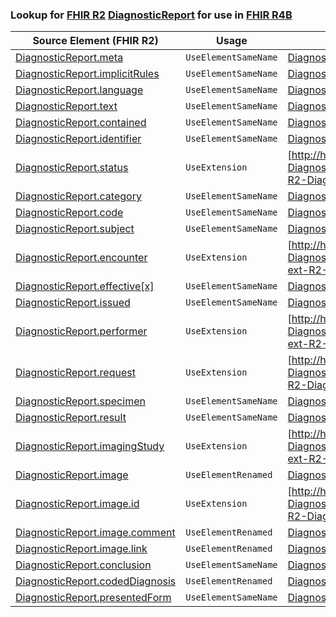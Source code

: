### Lookup for [FHIR R2](https://hl7.org/fhir/DSTU2/) [DiagnosticReport](https://hl7.org/fhir/DSTU2/DiagnosticReport.html) for use in [FHIR R4B](https://hl7.org/fhir/R4B/)

| Source Element (FHIR R2) | Usage | Target |
| -------------- | ----- | ------ |
| [DiagnosticReport.meta](https://hl7.org/fhir/DSTU2/DiagnosticReport.html#resource) | `UseElementSameName` | [DiagnosticReport.meta](https://hl7.org/fhir/R4B/DiagnosticReport.html#resource) |
| [DiagnosticReport.implicitRules](https://hl7.org/fhir/DSTU2/DiagnosticReport.html#resource) | `UseElementSameName` | [DiagnosticReport.implicitRules](https://hl7.org/fhir/R4B/DiagnosticReport.html#resource) |
| [DiagnosticReport.language](https://hl7.org/fhir/DSTU2/DiagnosticReport.html#resource) | `UseElementSameName` | [DiagnosticReport.language](https://hl7.org/fhir/R4B/DiagnosticReport.html#resource) |
| [DiagnosticReport.text](https://hl7.org/fhir/DSTU2/DiagnosticReport.html#resource) | `UseElementSameName` | [DiagnosticReport.text](https://hl7.org/fhir/R4B/DiagnosticReport.html#resource) |
| [DiagnosticReport.contained](https://hl7.org/fhir/DSTU2/DiagnosticReport.html#resource) | `UseElementSameName` | [DiagnosticReport.contained](https://hl7.org/fhir/R4B/DiagnosticReport.html#resource) |
| [DiagnosticReport.identifier](https://hl7.org/fhir/DSTU2/DiagnosticReport.html#resource) | `UseElementSameName` | [DiagnosticReport.identifier](https://hl7.org/fhir/R4B/DiagnosticReport.html#resource) |
| [DiagnosticReport.status](https://hl7.org/fhir/DSTU2/DiagnosticReport.html#resource) | `UseExtension` | [http://hl7.org/fhir/1.0/StructureDefinition/extension-DiagnosticReport.status](StructureDefinition-ext-R2-DiagnosticReport.status.html) |
| [DiagnosticReport.category](https://hl7.org/fhir/DSTU2/DiagnosticReport.html#resource) | `UseElementSameName` | [DiagnosticReport.category](https://hl7.org/fhir/R4B/DiagnosticReport.html#resource) |
| [DiagnosticReport.code](https://hl7.org/fhir/DSTU2/DiagnosticReport.html#resource) | `UseElementSameName` | [DiagnosticReport.code](https://hl7.org/fhir/R4B/DiagnosticReport.html#resource) |
| [DiagnosticReport.subject](https://hl7.org/fhir/DSTU2/DiagnosticReport.html#resource) | `UseElementSameName` | [DiagnosticReport.subject](https://hl7.org/fhir/R4B/DiagnosticReport.html#resource) |
| [DiagnosticReport.encounter](https://hl7.org/fhir/DSTU2/DiagnosticReport.html#resource) | `UseExtension` | [http://hl7.org/fhir/1.0/StructureDefinition/extension-DiagnosticReport.encounter](StructureDefinition-ext-R2-DiagnosticReport.encounter.html) |
| [DiagnosticReport.effective[x]](https://hl7.org/fhir/DSTU2/DiagnosticReport.html#resource) | `UseElementSameName` | [DiagnosticReport.effective[x]](https://hl7.org/fhir/R4B/DiagnosticReport.html#resource) |
| [DiagnosticReport.issued](https://hl7.org/fhir/DSTU2/DiagnosticReport.html#resource) | `UseElementSameName` | [DiagnosticReport.issued](https://hl7.org/fhir/R4B/DiagnosticReport.html#resource) |
| [DiagnosticReport.performer](https://hl7.org/fhir/DSTU2/DiagnosticReport.html#resource) | `UseExtension` | [http://hl7.org/fhir/1.0/StructureDefinition/extension-DiagnosticReport.performer](StructureDefinition-ext-R2-DiagnosticReport.performer.html) |
| [DiagnosticReport.request](https://hl7.org/fhir/DSTU2/DiagnosticReport.html#resource) | `UseExtension` | [http://hl7.org/fhir/1.0/StructureDefinition/extension-DiagnosticReport.request](StructureDefinition-ext-R2-DiagnosticReport.request.html) |
| [DiagnosticReport.specimen](https://hl7.org/fhir/DSTU2/DiagnosticReport.html#resource) | `UseElementSameName` | [DiagnosticReport.specimen](https://hl7.org/fhir/R4B/DiagnosticReport.html#resource) |
| [DiagnosticReport.result](https://hl7.org/fhir/DSTU2/DiagnosticReport.html#resource) | `UseElementSameName` | [DiagnosticReport.result](https://hl7.org/fhir/R4B/DiagnosticReport.html#resource) |
| [DiagnosticReport.imagingStudy](https://hl7.org/fhir/DSTU2/DiagnosticReport.html#resource) | `UseExtension` | [http://hl7.org/fhir/1.0/StructureDefinition/extension-DiagnosticReport.imagingStudy](StructureDefinition-ext-R2-DiagnosticReport.imagingStudy.html) |
| [DiagnosticReport.image](https://hl7.org/fhir/DSTU2/DiagnosticReport.html#resource) | `UseElementRenamed` | [DiagnosticReport.media](https://hl7.org/fhir/R4B/DiagnosticReport.html#resource) |
| [DiagnosticReport.image.id](https://hl7.org/fhir/DSTU2/DiagnosticReport.html#resource) | `UseExtension` | [http://hl7.org/fhir/1.0/StructureDefinition/extension-DiagnosticReport.image.id](StructureDefinition-ext-R2-DiagnosticReport.im.id.html) |
| [DiagnosticReport.image.comment](https://hl7.org/fhir/DSTU2/DiagnosticReport.html#resource) | `UseElementRenamed` | [DiagnosticReport.media.comment](https://hl7.org/fhir/R4B/DiagnosticReport.html#resource) |
| [DiagnosticReport.image.link](https://hl7.org/fhir/DSTU2/DiagnosticReport.html#resource) | `UseElementRenamed` | [DiagnosticReport.media.link](https://hl7.org/fhir/R4B/DiagnosticReport.html#resource) |
| [DiagnosticReport.conclusion](https://hl7.org/fhir/DSTU2/DiagnosticReport.html#resource) | `UseElementSameName` | [DiagnosticReport.conclusion](https://hl7.org/fhir/R4B/DiagnosticReport.html#resource) |
| [DiagnosticReport.codedDiagnosis](https://hl7.org/fhir/DSTU2/DiagnosticReport.html#resource) | `UseElementRenamed` | [DiagnosticReport.conclusionCode](https://hl7.org/fhir/R4B/DiagnosticReport.html#resource) |
| [DiagnosticReport.presentedForm](https://hl7.org/fhir/DSTU2/DiagnosticReport.html#resource) | `UseElementSameName` | [DiagnosticReport.presentedForm](https://hl7.org/fhir/R4B/DiagnosticReport.html#resource) |
